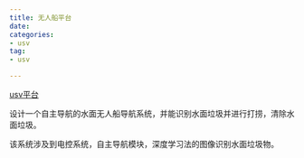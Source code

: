 ```yaml
---
title: 无人船平台
date: 
categories:
- usv
tag:
- usv

---
```





[usv平台](https://blog.csdn.net/v7xyy/article/category/8573494)

设计一个自主导航的水面无人船导航系统，并能识别水面垃圾并进行打捞，清除水面垃圾。

该系统涉及到电控系统，自主导航模块，深度学习法的图像识别水面垃圾物。